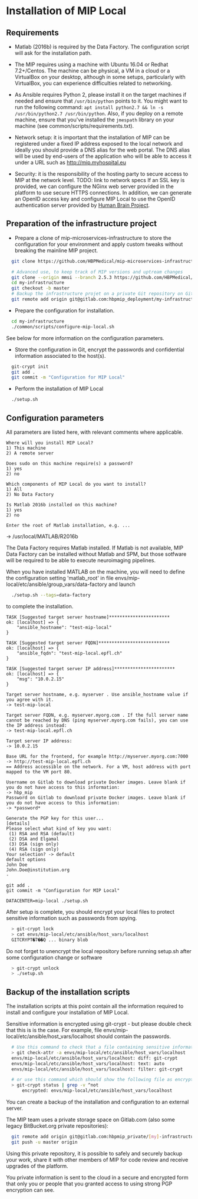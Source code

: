 # Installation of MIP Local

## Requirements

- Matlab (2016b) is required by the Data Factory. The configuration script will ask for the installation path.

- The MIP requires using a machine with Ubuntu 16.04 or Redhat 7.2+/Centos.
   The machine can be physical, a VM in a cloud or a VirtualBox on your desktop, although in some setups, particularly with VirtualBox, you can experience difficulties related to networking.

- As Ansible requires Python 2, please install it on the target machines if needed and ensure that `/usr/bin/python` points to it. You might want to run the following command: `apt install python2.7 && ln -s /usr/bin/python2.7 /usr/bin/python`. Also, if you deploy on a remote machine, ensure that
you've installed the `jmespath` library on your machine (see common/scripts/requirements.txt).

- Network setup: it is important that the installation of MIP can be registered under a fixed IP address exposed to the local network and ideally you should provide a DNS alias for the web portal.
  The DNS alias will be used by end-users of the application who will be able to access it under a URL such as http://mip.myhospital.eu

- Security: it is the responsibility of the hosting party to secure access to MIP at the network level. TODO: link to network specs
  If an SSL key is provided, we can configure the NGinx web server provided in the platform to use secure HTTPS connections.
  In addition, we can generate an OpenID access key and configure MIP Local to use the OpenID authentication server provided by [Human Brain Project](services.humanbrainproject.eu/oidc/).

## Preparation of the infrastructure project

- Prepare a clone of mip-microservices-infrastructure to store the configuration for your environment and apply custom tweaks without breaking the mainline MIP project.

```sh
  git clone https://github.com/HBPMedical/mip-microservices-infrastructure.git my-infrastructure

  # Advanced use, to keep track of MIP versions and uptream changes
  git clone --origin mmsi --branch 2.5.3 https://github.com/HBPMedical/mip-microservices-infrastructure.git my-infrastructure
  cd my-infrastructure
  git checkout -b master
  # Backup the infrastructure projet on a private Git repository on Gitlab.com for example
  git remote add origin git@gitlab.com:hbpmip_deployment/my-infrastructure.git
```

- Prepare the configuration for installation.

```sh
  cd my-infrastructure
  ./common/scripts/configure-mip-local.sh
```

See below for more information on the configuration parameters.

- Store the configuration in Git, encrypt the passwords and confidential information associated to the host(s).

```sh
  git-crypt init
  git add .
  git commit -m "Configuration for MIP Local"

```

- Perform the installation of MIP Local

```sh
  ./setup.sh
```

## Configuration parameters

All parameters are listed here, with relevant comments where applicable.

```
Where will you install MIP Local?
1) This machine
2) A remote server

Does sudo on this machine require(s) a password?
1) yes
2) no

Which components of MIP Local do you want to install?
1) All
2) No Data Factory

Is Matlab 2016b installed on this machine?
1) yes
2) no

Enter the root of Matlab installation, e.g. ...
```

-> /usr/local/MATLAB/R2016b

The Data Factory requires Matlab installed. If Matlab is not available, MIP Data Factory can
be installed without Matlab and SPM, but those sotfware will be required to be able
to execute neuroimaging pipelines.

When you have installed MATLAB on the machine, you will need to define the configuration
setting 'matlab_root' in file envs/mip-local/etc/ansible/group_vars/data-factory and launch

```sh
  ./setup.sh --tags=data-factory
```

to complete the installation.

```
TASK [Suggested target server hostname]***********************
ok: [localhost] => {
	"ansible_hostname": "test-mip-local"
}

TASK [Suggested target server FQDN]***************************
ok: [localhost] => {
	"ansible_fqdn": "test-mip-local.epfl.ch"
}

TASK [Suggested target server IP address]***********************
ok: [localhost] => {
	"msg": "10.0.2.15"
}

Target server hostname, e.g. myserver . Use ansible_hostname value if you agree with it.
-> test-mip-local

Target server FQDN, e.g. myserver.myorg.com . If the full server name cannot be reached by DNS (ping myserver.myorg.com fails), you can use the IP address instead:
-> test-mip-local.epfl.ch

Target server IP address:
-> 10.0.2.15

Base URL for the frontend, for example http://myserver.myorg.com:7000
-> http://test-mip-local.epfl.ch
== Address accessible on the network. For a VM, host address with port mapped to the VM port 80.

Username on Gitlab to download private Docker images. Leave blank if you do not have access to this information:
-> hbp_mip
Password on Gitlab to download private Docker images. Leave blank if you do not have access to this information:
-> *password*
```

```
Generate the PGP key for this user...
[details]
Please select what kind of key you want:
 (1) RSA and RSA (default)
 (2) DSA and Elgamal
 (3) DSA (sign only)
 (4) RSA (sign only)
Your selection? -> default
default options
John Doe
John.Doe@institution.org
-

git add .
git commit -m "Configuration for MIP Local"

DATACENTER=mip-local ./setup.sh
```

After setup is complete, you should encrypt your local files to protect sensitive information such as passwords from spying.

```sh
  > git-crypt lock
  > cat envs/mip-local/etc/ansible/host_vars/localhost
  GITCRYPT�ۚ7��Q ... binary blob
```

Do not forget to unencrypt the local repository before running setup.sh after some configuration change or software

```sh
  > git-crypt unlock
  > ./setup.sh
```

## Backup of the installation scripts

The installation scripts at this point contain all the information required to install and configure your installation of MIP Local.

Sensitive information is encrypted using git-crypt - but please double check that this is is the case. For example,
file envs/mip-local/etc/ansible/host_vars/localhost should contain the passwords.

```sh
  # Use this command to check that a file containing sensitive information will be encrypted using git-crypt
  > git check-attr -a envs/mip-local/etc/ansible/host_vars/localhost
  envs/mip-local/etc/ansible/host_vars/localhost: diff: git-crypt
  envs/mip-local/etc/ansible/host_vars/localhost: text: auto
  envs/mip-local/etc/ansible/host_vars/localhost: filter: git-crypt

  # or use this command which should show the following file as encrypted
  > git-crypt status | grep -v ^not
      encrypted: envs/mip-local/etc/ansible/host_vars/localhost
```

You can create a backup of the installation and configuration to an external server.

The MIP team uses a private storage space on Gitlab.com (also some legacy BitBucket.org private repositories):

```sh
  git remote add origin git@gitlab.com:hbpmip_private/[my]-infrastructure.git
  git push -u master origin
```

Using this private repository, it is possible to safely and securely backup your work, share it with other members of MIP for code review and receive upgrades of the platform.

You private information is sent to the cloud in a secure and encrypted form that only you or people that you granted access to using strong PGP encryption can see.
